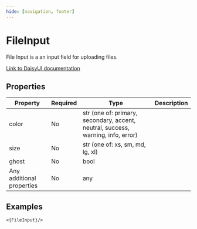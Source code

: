 ```yaml
---
hide: [navigation, footer]
---
```

# FileInput

File Input is a an input field for uploading files.

[Link to DaisyUI documentation](https://daisyui.com/components/file-input/)


## Properties

| Property | Required | Type | Description |
|----------|----------|------|-------------|
|color|No|str (one of: primary, secondary, accent, neutral, success, warning, info, error)||
|size|No|str (one of: xs, sm, md, lg, xl)||
|ghost|No|bool||
|Any additional properties|No|any||

## Examples

```
<{FileInput}/>
```